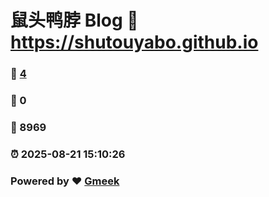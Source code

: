 # 鼠头鸭脖 Blog :link: https://shutouyabo.github.io 
### :page_facing_up: [4](https://shutouyabo.github.io/tag.html) 
### :speech_balloon: 0 
### :hibiscus: 8969 
### :alarm_clock: 2025-08-21 15:10:26 
### Powered by :heart: [Gmeek](https://github.com/Meekdai/Gmeek)
